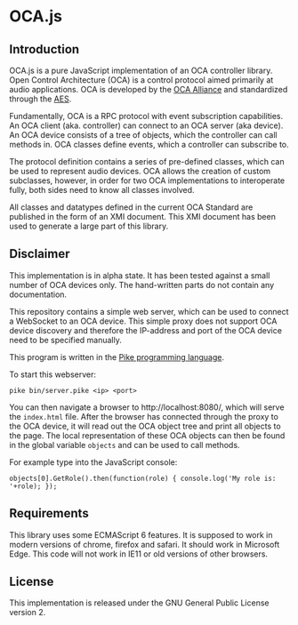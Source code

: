 # OCA.js

## Introduction

OCA.js is a pure JavaScript implementation of an OCA controller library.
Open Control Architecture (OCA) is a control protocol aimed primarily at
audio applications. OCA is developed by the [OCA Alliance](http://ocaalliance.com/)
and standardized through the [AES](http://www.aes.org/publications/standards/search.cfm?docID=101).

Fundamentally, OCA is a RPC protocol with event subscription capabilities.
An OCA client (aka. controller) can connect to an OCA server (aka device).
An OCA device consists of a tree of objects, which the controller can call
methods in. OCA classes define events, which a controller can subscribe to.

The protocol definition contains a series of pre-defined classes, which can
be used to represent audio devices. OCA allows the creation of custom subclasses,
however, in order for two OCA implementations to interoperate fully, both sides
need to know all classes involved.

All classes and datatypes defined in the
current OCA Standard are published in the form of an XMI document. This XMI
document has been used to generate a large part of this library.

## Disclaimer

This implementation is in alpha state. It has been tested against a
small number of OCA devices only. The hand-written parts do not contain any
documentation.

This repository contains a simple web server, which can be used to connect a
WebSocket to an OCA device. This simple proxy does not support OCA device discovery and
therefore the IP-address and port of the OCA device need to be specified manually.

This program is written in the [Pike programming language](http://pike.lysator.liu.se/).

To start this webserver:

    pike bin/server.pike <ip> <port>

You can then navigate a browser to http://localhost:8080/, which will serve the `index.html` file.
After the browser has connected through the proxy to the OCA device, it will read out the OCA object
tree and print all objects to the page.
The local representation of these OCA objects can then be found in the global variable `objects` and 
can be used to call methods.

For example type into the JavaScript console:

    objects[0].GetRole().then(function(role) { console.log('My role is: '+role); });

## Requirements

This library uses some ECMAScript 6 features. It is supposed to work in modern
versions of chrome, firefox and safari. It should work in Microsoft Edge.
This code will not work in IE11 or old versions of other browsers.

## License

This implementation is released under the GNU General Public License version 2.
